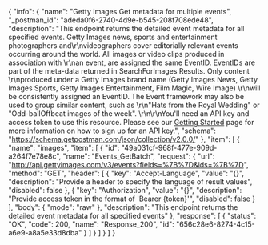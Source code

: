 {
  "info": {
    "name": "Getty Images Get metadata for multiple events",
    "_postman_id": "adeda0f6-2740-4d9e-b545-208f708ede48",
    "description": "This endpoint returns the detailed event metadata for all specified events. Getty Images news, sports and entertainment photographers and\r\nvideographers cover editorially relevant events occurring around the world.  All images or video clips produced in association with \r\nan event, are assigned the same EventID. EventIDs are part of the meta-data returned in SearchForImages Results. Only content \r\nproduced under a Getty Images brand name (Getty Images News, Getty Images Sports, Getty Images Entertainment, Film Magic, Wire Image) \r\nwill be consistently assigned an EventID. The Event framework may also be used to group similar content, such as \r\n\"Hats from the Royal Wedding\" or \"Odd-ballOffbeat images of the week\". \r\n\r\nYou'll need an API key and access token to use this resource. Please see our [Getting Started](http://developers.gettyimages.com/en/getting-started.html) page for more information on how to sign up for an API key.",
    "schema": "https://schema.getpostman.com/json/collection/v2.0.0/"
  },
  "item": [
    {
      "name": "images",
      "item": [
        {
          "id": "49a031cf-968f-477e-909d-a264f7e78e8c",
          "name": "Events_GetBatch",
          "request": {
            "url": "http://api.gettyimages.com/v3/events?fields=%7B%7D&ids=%7B%7D",
            "method": "GET",
            "header": [
              {
                "key": "Accept-Language",
                "value": "{}",
                "description": "Provide a header to specify the language of result values",
                "disabled": false
              },
              {
                "key": "Authorization",
                "value": "{}",
                "description": "Provide access token in the format of 'Bearer {token}'",
                "disabled": false
              }
            ],
            "body": {
              "mode": "raw"
            },
            "description": "This endpoint returns the detailed event metadata for all specified events"
          },
          "response": [
            {
              "status": "OK",
              "code": 200,
              "name": "Response_200",
              "id": "656c28e6-8274-4c15-a6e9-a8a5e33d8dba"
            }
          ]
        }
      ]
    }
  ]
}